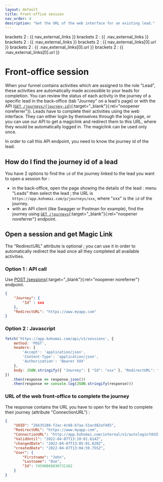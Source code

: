 ```yaml
---
layout: default
title: Front-office session
nav_order: 4
description: "Get the URL of the web interface for an existing lead."
---
```


brackets 2 : {{ nav_external_links }}
brackets 2 : {{ .nav_external_links }}
brackets 2 : {{ :nav_external_links }}
brackets 2 : {{ nav_external_links[0].url }}
brackets 2 : {{ .nav_external_links[0].url }}
brackets 2 : {{ :nav_external_links[0].url }}

# Front-office session

When your funnel contains activities which are assigned to the role "Lead", these activities are automatically made accessible to your leads for completion. You can review the status of each activity in the journey of a specific lead in the back-office (tab "Journey" on a lead's page) or with the API ([``GET /journeys/{journey-id}``](https://app.swaggerhub.com/apis-docs/Kohomai/api/1.76.2#/journeys/get_journeys__journey_id_){:target="_blank"}{:rel="noopener noreferrer"}).
Leads have to complete their activities using the web interface. They can either login by themselves through the login page, or you can use our API to get a magiclink and redirect them to this URL, where they would be automatically logged in. The magiclink can be used only once.

In order to call this API endpoint, you need to know the journey id of the lead.

## How do I find the journey id of a lead

You have 2 options to find the ``id`` of the journey linked to the lead you want to open a session for :
  * in the back-office, open the page showing the details of the lead : menu "Leads" then select the lead ; the URL is ``https://app.kohomai.com/p/journeys/xxx``, where "xxx" is the ``id`` of the journey.
  * with an API client (like Swagger or Postman for example), find the journey using [``GET /journeys``](https://app.swaggerhub.com/apis-docs/Kohomai/api/1.76.2#/journeys/get_journeys){:target="_blank"}{:rel="noopener noreferrer"} endpoint.

## Open a session and get Magic Link

The "RedirectURL" attribute is optional ; you can use it in order to automatically redirect the lead once all they completed all available activities.

### Option 1 : API call

Use [POST /sessions](https://app.swaggerhub.com/apis-docs/Kohomai/api/1.76.2#/sessions/post_sessions){:target="_blank"}{:rel="noopener noreferrer"} endpoint.
```json
{
    "Journey": {
        "Id" : xxx
    },
    "RedirectURL": "https://www.myapp.com"
}
```

### Option 2 : Javascript

```js
fetch('https://app.kohomai.com/api/v1/sessions', {
    method: 'POST',
    headers: {
        'Accept': 'application/json',
        'Content-Type': 'application/json',
        'Authorization': 'Bearer XXX'
    },
    body: JSON.stringify({ "Journey": { "Id": "xxx" }, "RedirectURL": "https://www.myapp.com" } })
})
   .then(response => response.json())
   .then(response => console.log(JSON.stringify(response)))
```

### URL of the web front-office to complete the journey

The response contains the URL you have to open for the lead to complete their journey (attribute "ConnectionURL") :

```json
{
    "UUID": "2bb35288-f2ac-4c68-b7aa-51acd82af485",
    "RedirectURL": "https://www.myapp.com",
    "ConnectionURL": "http://app.kohomai.com/internal/v1/autologin?UUID=2bb35288-f2ac-4c68-b7aa-51acd82af485",
    "ValidUntil": "2022-04-07T13:10:01.614Z",
    "changedDate": "2022-04-07T13:05:01.620Z",
    "createdDate": "2022-04-07T13:04:59.755Z",
    "User": {
        "Firstname": "John",
        "Lastname": "Doe",
        "Id": 74590868830731162
    }
}
```
